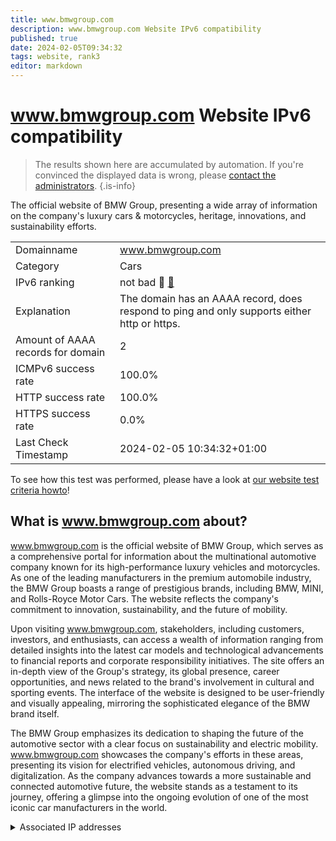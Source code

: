 ```yaml
---
title: www.bmwgroup.com
description: www.bmwgroup.com Website IPv6 compatibility
published: true
date: 2024-02-05T09:34:32
tags: website, rank3
editor: markdown
---
```


# www.bmwgroup.com Website IPv6 compatibility

> The results shown here are accumulated by automation. If you're convinced the displayed data is wrong, please [contact the administrators](/howto/chat). 
{.is-info}

The official website of BMW Group, presenting a wide array of information on the company's luxury cars & motorcycles, heritage, innovations, and sustainability efforts.


|   |   |
| - | - |
| Domainname | www.bmwgroup.com
| Category | Cars |
| IPv6 ranking | not bad :3rd_place_medal: [🔗](/howto/ranking) |
| Explanation | The domain has an AAAA record, does respond to ping and only supports either http or https. |
| Amount of AAAA records for domain | 2 |
| ICMPv6 success rate | 100.0%|
| HTTP success rate | 100.0% |
| HTTPS success rate | 0.0% |
| Last Check Timestamp | 2024-02-05 10:34:32+01:00 |

To see how this test was performed, please have a look at [our website test criteria howto](/howto/testcriteria/website)!


## What is www.bmwgroup.com about?
www.bmwgroup.com is the official website of BMW Group, which serves as a comprehensive portal for information about the multinational automotive company known for its high-performance luxury vehicles and motorcycles. As one of the leading manufacturers in the premium automobile industry, the BMW Group boasts a range of prestigious brands, including BMW, MINI, and Rolls-Royce Motor Cars. The website reflects the company's commitment to innovation, sustainability, and the future of mobility.

Upon visiting www.bmwgroup.com, stakeholders, including customers, investors, and enthusiasts, can access a wealth of information ranging from detailed insights into the latest car models and technological advancements to financial reports and corporate responsibility initiatives. The site offers an in-depth view of the Group's strategy, its global presence, career opportunities, and news related to the brand's involvement in cultural and sporting events. The interface of the website is designed to be user-friendly and visually appealing, mirroring the sophisticated elegance of the BMW brand itself.

The BMW Group emphasizes its dedication to shaping the future of the automotive sector with a clear focus on sustainability and electric mobility. www.bmwgroup.com showcases the company's efforts in these areas, presenting its vision for electrified vehicles, autonomous driving, and digitalization. As the company advances towards a more sustainable and connected automotive future, the website stands as a testament to its journey, offering a glimpse into the ongoing evolution of one of the most iconic car manufacturers in the world.



<details>
<summary>Associated IP addresses</summary>

2a02:26f0:280:5::213:781d

2a02:26f0:280:5::213:781e

</details>
